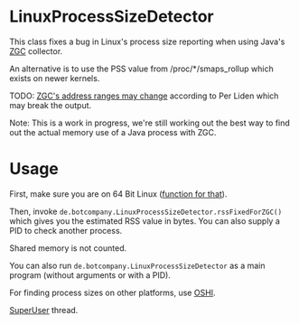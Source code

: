 # LinuxProcessSizeDetector
This class fixes a bug in Linux's process size reporting when using Java's [ZGC](https://mail.openjdk.java.net/pipermail/zgc-dev/2019-October/000747.html) collector.

An alternative is to use the PSS value from /proc/*/smaps_rollup which exists on newer kernels.

TODO: [ZGC's address ranges may change](https://mail.openjdk.java.net/pipermail/zgc-dev/2019-October/000753.html) according to Per Liden which may break the output. 

Note: This is a work in progress, we're still working out the best way to find out the actual memory use of a Java process with ZGC.

# Usage

First, make sure you are on 64 Bit Linux ([function for that](http://code.botcompany.de/1025550)).

Then, invoke `de.botcompany.LinuxProcessSizeDetector.rssFixedForZGC()` which gives you the estimated RSS value in bytes. You can also supply a PID to check another process.

Shared memory is not counted.

You can also run `de.botcompany.LinuxProcessSizeDetector` as a main program (without arguments or with a PID).

For finding process sizes on other platforms, use [OSHI](https://github.com/oshi/oshi).

[SuperUser](https://superuser.com/questions/1485370/linux-misreports-process-size-with-heap-multi-mapping) thread.

